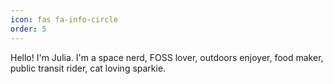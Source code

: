 ```yaml
---
icon: fas fa-info-circle
order: 5
---
```


Hello! I'm Julia. I'm a space nerd, FOSS lover, outdoors enjoyer, food maker,
public transit rider, cat loving sparkie.
